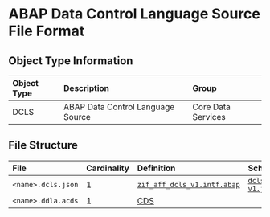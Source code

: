 # ABAP Data Control Language Source File Format

## Object Type Information

Object Type | Description | Group
:--- | :--- | :---
DCLS  | ABAP Data Control Language Source | Core Data Services

## File Structure

File | Cardinality | Definition | Schema | Example
:--- | :--- | :--- | :--- | :---
`<name>.dcls.json` | 1 | [`zif_aff_dcls_v1.intf.abap`](./type/zif_aff_dcls_v1.intf.abap) | [`dcls-v1.json`](./dcls-v1.json) | [`z_aff_example_dcls.dcls.json`](./examples/zdf_dcl1.dcls.json)
`<name>.ddla.acds` | 1 | [CDS](https://help.sap.com/doc/abapdocu_cp_index_htm/CLOUD/en-US/index.htm?file=abencds.htm) | | [`z_aff_example_dcls.dcls.acds`](./examples/abapcatalog.ddla.acds)

